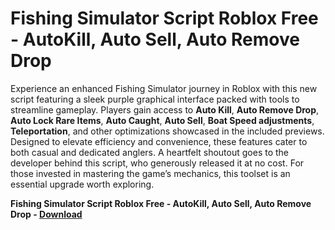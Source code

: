 <h1>Fishing Simulator Script Roblox Free - AutoKill, Auto Sell, Auto Remove Drop</h1>

Experience an enhanced Fishing Simulator journey in Roblox with this new script featuring a sleek purple graphical interface packed with tools to streamline gameplay. Players gain access to **Auto Kill**, **Auto Remove Drop**, **Auto Lock Rare Items**, **Auto Caught**, **Auto Sell**, **Boat Speed adjustments**, **Teleportation**, and other optimizations showcased in the included previews. Designed to elevate efficiency and convenience, these features cater to both casual and dedicated anglers. A heartfelt shoutout goes to the developer behind this script, who generously released it at no cost. For those invested in mastering the game’s mechanics, this toolset is an essential upgrade worth exploring.

**Fishing Simulator Script Roblox Free - AutoKill, Auto Sell, Auto Remove Drop - [Download](https://www.dlgram.com/public/files/api.php?shortened=Tehj1K)**


